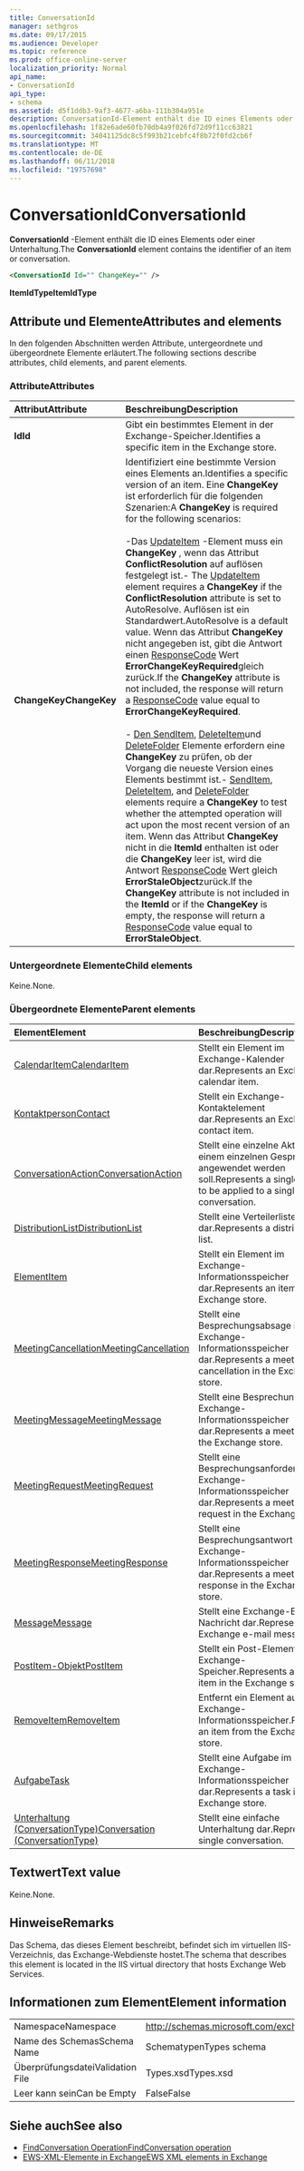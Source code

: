 ```yaml
---
title: ConversationId
manager: sethgros
ms.date: 09/17/2015
ms.audience: Developer
ms.topic: reference
ms.prod: office-online-server
localization_priority: Normal
api_name:
- ConversationId
api_type:
- schema
ms.assetid: d5f1ddb3-9af3-4677-a6ba-111b304a951e
description: ConversationId-Element enthält die ID eines Elements oder einer Unterhaltung.
ms.openlocfilehash: 1f82e6ade60fb70db4a9f026fd72d9f11cc63821
ms.sourcegitcommit: 34041125dc8c5f993b21cebfc4f8b72f0fd2cb6f
ms.translationtype: MT
ms.contentlocale: de-DE
ms.lasthandoff: 06/11/2018
ms.locfileid: "19757698"
---
```

# <a name="conversationid"></a><span data-ttu-id="b4ebe-103">ConversationId</span><span class="sxs-lookup"><span data-stu-id="b4ebe-103">ConversationId</span></span>

<span data-ttu-id="b4ebe-104">**ConversationId** -Element enthält die ID eines Elements oder einer Unterhaltung.</span><span class="sxs-lookup"><span data-stu-id="b4ebe-104">The **ConversationId** element contains the identifier of an item or conversation.</span></span> 
  
```XML
<ConversationId Id="" ChangeKey="" />
```

 <span data-ttu-id="b4ebe-105">**ItemIdType**</span><span class="sxs-lookup"><span data-stu-id="b4ebe-105">**ItemIdType**</span></span>
## <a name="attributes-and-elements"></a><span data-ttu-id="b4ebe-106">Attribute und Elemente</span><span class="sxs-lookup"><span data-stu-id="b4ebe-106">Attributes and elements</span></span>

<span data-ttu-id="b4ebe-107">In den folgenden Abschnitten werden Attribute, untergeordnete und übergeordnete Elemente erläutert.</span><span class="sxs-lookup"><span data-stu-id="b4ebe-107">The following sections describe attributes, child elements, and parent elements.</span></span>
  
### <a name="attributes"></a><span data-ttu-id="b4ebe-108">Attribute</span><span class="sxs-lookup"><span data-stu-id="b4ebe-108">Attributes</span></span>

|<span data-ttu-id="b4ebe-109">**Attribut**</span><span class="sxs-lookup"><span data-stu-id="b4ebe-109">**Attribute**</span></span>|<span data-ttu-id="b4ebe-110">**Beschreibung**</span><span class="sxs-lookup"><span data-stu-id="b4ebe-110">**Description**</span></span>|
|:-----|:-----|
|<span data-ttu-id="b4ebe-111">**Id**</span><span class="sxs-lookup"><span data-stu-id="b4ebe-111">**Id**</span></span> <br/> |<span data-ttu-id="b4ebe-112">Gibt ein bestimmtes Element in der Exchange-Speicher.</span><span class="sxs-lookup"><span data-stu-id="b4ebe-112">Identifies a specific item in the Exchange store.</span></span>  <br/> |
|<span data-ttu-id="b4ebe-113">**ChangeKey**</span><span class="sxs-lookup"><span data-stu-id="b4ebe-113">**ChangeKey**</span></span> <br/> | <span data-ttu-id="b4ebe-114">Identifiziert eine bestimmte Version eines Elements an.</span><span class="sxs-lookup"><span data-stu-id="b4ebe-114">Identifies a specific version of an item.</span></span> <span data-ttu-id="b4ebe-115">Eine **ChangeKey** ist erforderlich für die folgenden Szenarien:</span><span class="sxs-lookup"><span data-stu-id="b4ebe-115">A **ChangeKey** is required for the following scenarios:</span></span>  <br/><br/><span data-ttu-id="b4ebe-116">-Das [UpdateItem](updateitem.md) -Element muss ein **ChangeKey** , wenn das Attribut **ConflictResolution** auf auflösen festgelegt ist.</span><span class="sxs-lookup"><span data-stu-id="b4ebe-116">- The [UpdateItem](updateitem.md) element requires a **ChangeKey** if the **ConflictResolution** attribute is set to AutoResolve.</span></span> <span data-ttu-id="b4ebe-117">Auflösen ist ein Standardwert.</span><span class="sxs-lookup"><span data-stu-id="b4ebe-117">AutoResolve is a default value.</span></span> <span data-ttu-id="b4ebe-118">Wenn das Attribut **ChangeKey** nicht angegeben ist, gibt die Antwort einen [ResponseCode](responsecode.md) Wert **ErrorChangeKeyRequired**gleich zurück.</span><span class="sxs-lookup"><span data-stu-id="b4ebe-118">If the **ChangeKey** attribute is not included, the response will return a [ResponseCode](responsecode.md) value equal to **ErrorChangeKeyRequired**.</span></span><br/><br/><span data-ttu-id="b4ebe-119">- [Den SendItem](senditem.md), [DeleteItem](deleteitem.md)und [DeleteFolder](deletefolder.md) Elemente erfordern eine **ChangeKey** zu prüfen, ob der Vorgang die neueste Version eines Elements bestimmt ist.</span><span class="sxs-lookup"><span data-stu-id="b4ebe-119">- [SendItem](senditem.md), [DeleteItem](deleteitem.md), and [DeleteFolder](deletefolder.md) elements require a **ChangeKey** to test whether the attempted operation will act upon the most recent version of an item.</span></span> <span data-ttu-id="b4ebe-120">Wenn das Attribut **ChangeKey** nicht in die **ItemId** enthalten ist oder die **ChangeKey** leer ist, wird die Antwort [ResponseCode](responsecode.md) Wert gleich **ErrorStaleObject**zurück.</span><span class="sxs-lookup"><span data-stu-id="b4ebe-120">If the **ChangeKey** attribute is not included in the **ItemId** or if the **ChangeKey** is empty, the response will return a [ResponseCode](responsecode.md) value equal to **ErrorStaleObject**.</span></span>  <br/> |
   
### <a name="child-elements"></a><span data-ttu-id="b4ebe-121">Untergeordnete Elemente</span><span class="sxs-lookup"><span data-stu-id="b4ebe-121">Child elements</span></span>

<span data-ttu-id="b4ebe-122">Keine.</span><span class="sxs-lookup"><span data-stu-id="b4ebe-122">None.</span></span>
  
### <a name="parent-elements"></a><span data-ttu-id="b4ebe-123">Übergeordnete Elemente</span><span class="sxs-lookup"><span data-stu-id="b4ebe-123">Parent elements</span></span>

|<span data-ttu-id="b4ebe-124">**Element**</span><span class="sxs-lookup"><span data-stu-id="b4ebe-124">**Element**</span></span>|<span data-ttu-id="b4ebe-125">**Beschreibung**</span><span class="sxs-lookup"><span data-stu-id="b4ebe-125">**Description**</span></span>|
|:-----|:-----|
|[<span data-ttu-id="b4ebe-126">CalendarItem</span><span class="sxs-lookup"><span data-stu-id="b4ebe-126">CalendarItem</span></span>](calendaritem.md) <br/> |<span data-ttu-id="b4ebe-127">Stellt ein Element im Exchange-Kalender dar.</span><span class="sxs-lookup"><span data-stu-id="b4ebe-127">Represents an Exchange calendar item.</span></span>  <br/> |
|[<span data-ttu-id="b4ebe-128">Kontaktperson</span><span class="sxs-lookup"><span data-stu-id="b4ebe-128">Contact</span></span>](contact.md) <br/> |<span data-ttu-id="b4ebe-129">Stellt ein Exchange-Kontaktelement dar.</span><span class="sxs-lookup"><span data-stu-id="b4ebe-129">Represents an Exchange contact item.</span></span>  <br/> |
|[<span data-ttu-id="b4ebe-130">ConversationAction</span><span class="sxs-lookup"><span data-stu-id="b4ebe-130">ConversationAction</span></span>](conversationaction.md) <br/> |<span data-ttu-id="b4ebe-131">Stellt eine einzelne Aktion auf einem einzelnen Gespräch angewendet werden soll.</span><span class="sxs-lookup"><span data-stu-id="b4ebe-131">Represents a single action to be applied to a single conversation.</span></span>  <br/> |
|[<span data-ttu-id="b4ebe-132">DistributionList</span><span class="sxs-lookup"><span data-stu-id="b4ebe-132">DistributionList</span></span>](distributionlist.md) <br/> |<span data-ttu-id="b4ebe-133">Stellt eine Verteilerliste dar.</span><span class="sxs-lookup"><span data-stu-id="b4ebe-133">Represents a distribution list.</span></span>  <br/> |
|[<span data-ttu-id="b4ebe-134">Element</span><span class="sxs-lookup"><span data-stu-id="b4ebe-134">Item</span></span>](item.md) <br/> |<span data-ttu-id="b4ebe-135">Stellt ein Element im Exchange-Informationsspeicher dar.</span><span class="sxs-lookup"><span data-stu-id="b4ebe-135">Represents an item in the Exchange store.</span></span>  <br/> |
|[<span data-ttu-id="b4ebe-136">MeetingCancellation</span><span class="sxs-lookup"><span data-stu-id="b4ebe-136">MeetingCancellation</span></span>](meetingcancellation.md) <br/> |<span data-ttu-id="b4ebe-137">Stellt eine Besprechungsabsage im Exchange-Informationsspeicher dar.</span><span class="sxs-lookup"><span data-stu-id="b4ebe-137">Represents a meeting cancellation in the Exchange store.</span></span>  <br/> |
|[<span data-ttu-id="b4ebe-138">MeetingMessage</span><span class="sxs-lookup"><span data-stu-id="b4ebe-138">MeetingMessage</span></span>](meetingmessage.md) <br/> |<span data-ttu-id="b4ebe-139">Stellt eine Besprechung im Exchange-Informationsspeicher dar.</span><span class="sxs-lookup"><span data-stu-id="b4ebe-139">Represents a meeting in the Exchange store.</span></span>  <br/> |
|[<span data-ttu-id="b4ebe-140">MeetingRequest</span><span class="sxs-lookup"><span data-stu-id="b4ebe-140">MeetingRequest</span></span>](meetingrequest.md) <br/> |<span data-ttu-id="b4ebe-141">Stellt eine Besprechungsanforderung im Exchange-Informationsspeicher dar.</span><span class="sxs-lookup"><span data-stu-id="b4ebe-141">Represents a meeting request in the Exchange store.</span></span>  <br/> |
|[<span data-ttu-id="b4ebe-142">MeetingResponse</span><span class="sxs-lookup"><span data-stu-id="b4ebe-142">MeetingResponse</span></span>](meetingresponse.md) <br/> |<span data-ttu-id="b4ebe-143">Stellt eine Besprechungsantwort im Exchange-Informationsspeicher dar.</span><span class="sxs-lookup"><span data-stu-id="b4ebe-143">Represents a meeting response in the Exchange store.</span></span>  <br/> |
|[<span data-ttu-id="b4ebe-144">Message</span><span class="sxs-lookup"><span data-stu-id="b4ebe-144">Message</span></span>](message-ex15websvcsotherref.md) <br/> |<span data-ttu-id="b4ebe-145">Stellt eine Exchange-E-Mail-Nachricht dar.</span><span class="sxs-lookup"><span data-stu-id="b4ebe-145">Represents an Exchange e-mail message.</span></span>  <br/> |
|[<span data-ttu-id="b4ebe-146">PostItem-Objekt</span><span class="sxs-lookup"><span data-stu-id="b4ebe-146">PostItem</span></span>](postitem.md) <br/> |<span data-ttu-id="b4ebe-147">Stellt ein Post-Element im Exchange-Speicher.</span><span class="sxs-lookup"><span data-stu-id="b4ebe-147">Represents a post item in the Exchange store.</span></span>  <br/> |
|[<span data-ttu-id="b4ebe-148">RemoveItem</span><span class="sxs-lookup"><span data-stu-id="b4ebe-148">RemoveItem</span></span>](removeitem.md) <br/> |<span data-ttu-id="b4ebe-149">Entfernt ein Element aus dem Exchange-Informationsspeicher.</span><span class="sxs-lookup"><span data-stu-id="b4ebe-149">Removes an item from the Exchange store.</span></span>  <br/> |
|[<span data-ttu-id="b4ebe-150">Aufgabe</span><span class="sxs-lookup"><span data-stu-id="b4ebe-150">Task</span></span>](task.md) <br/> |<span data-ttu-id="b4ebe-151">Stellt eine Aufgabe im Exchange-Informationsspeicher dar.</span><span class="sxs-lookup"><span data-stu-id="b4ebe-151">Represents a task in the Exchange store.</span></span>  <br/> |
|[<span data-ttu-id="b4ebe-152">Unterhaltung (ConversationType)</span><span class="sxs-lookup"><span data-stu-id="b4ebe-152">Conversation (ConversationType)</span></span>](conversation-conversationtype.md) <br/> |<span data-ttu-id="b4ebe-153">Stellt eine einfache Unterhaltung dar.</span><span class="sxs-lookup"><span data-stu-id="b4ebe-153">Represents a single conversation.</span></span>  <br/> |
   
## <a name="text-value"></a><span data-ttu-id="b4ebe-154">Textwert</span><span class="sxs-lookup"><span data-stu-id="b4ebe-154">Text value</span></span>

<span data-ttu-id="b4ebe-155">Keine.</span><span class="sxs-lookup"><span data-stu-id="b4ebe-155">None.</span></span>
  
## <a name="remarks"></a><span data-ttu-id="b4ebe-156">Hinweise</span><span class="sxs-lookup"><span data-stu-id="b4ebe-156">Remarks</span></span>

<span data-ttu-id="b4ebe-157">Das Schema, das dieses Element beschreibt, befindet sich im virtuellen IIS-Verzeichnis, das Exchange-Webdienste hostet.</span><span class="sxs-lookup"><span data-stu-id="b4ebe-157">The schema that describes this element is located in the IIS virtual directory that hosts Exchange Web Services.</span></span>
  
## <a name="element-information"></a><span data-ttu-id="b4ebe-158">Informationen zum Element</span><span class="sxs-lookup"><span data-stu-id="b4ebe-158">Element information</span></span>

|||
|:-----|:-----|
|<span data-ttu-id="b4ebe-159">Namespace</span><span class="sxs-lookup"><span data-stu-id="b4ebe-159">Namespace</span></span>  <br/> |http://schemas.microsoft.com/exchange/services/2006/types  <br/> |
|<span data-ttu-id="b4ebe-160">Name des Schemas</span><span class="sxs-lookup"><span data-stu-id="b4ebe-160">Schema Name</span></span>  <br/> |<span data-ttu-id="b4ebe-161">Schematypen</span><span class="sxs-lookup"><span data-stu-id="b4ebe-161">Types schema</span></span>  <br/> |
|<span data-ttu-id="b4ebe-162">Überprüfungsdatei</span><span class="sxs-lookup"><span data-stu-id="b4ebe-162">Validation File</span></span>  <br/> |<span data-ttu-id="b4ebe-163">Types.xsd</span><span class="sxs-lookup"><span data-stu-id="b4ebe-163">Types.xsd</span></span>  <br/> |
|<span data-ttu-id="b4ebe-164">Leer kann sein</span><span class="sxs-lookup"><span data-stu-id="b4ebe-164">Can be Empty</span></span>  <br/> |<span data-ttu-id="b4ebe-165">False</span><span class="sxs-lookup"><span data-stu-id="b4ebe-165">False</span></span>  <br/> |
   
## <a name="see-also"></a><span data-ttu-id="b4ebe-166">Siehe auch</span><span class="sxs-lookup"><span data-stu-id="b4ebe-166">See also</span></span>

- [<span data-ttu-id="b4ebe-167">FindConversation Operation</span><span class="sxs-lookup"><span data-stu-id="b4ebe-167">FindConversation operation</span></span>](findconversation-operation.md)
- [<span data-ttu-id="b4ebe-168">EWS-XML-Elemente in Exchange</span><span class="sxs-lookup"><span data-stu-id="b4ebe-168">EWS XML elements in Exchange</span></span>](ews-xml-elements-in-exchange.md)

